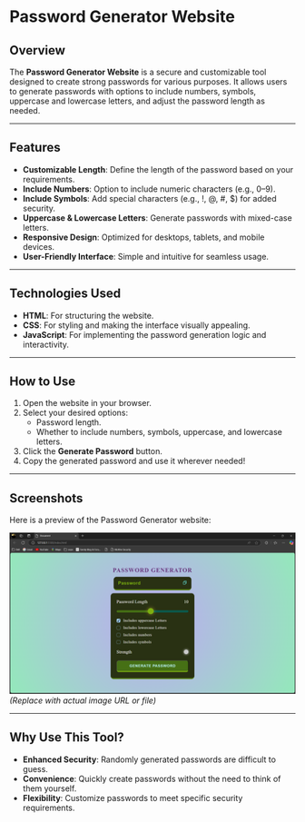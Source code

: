 # Password Generator Website

## Overview

The **Password Generator Website** is a secure and customizable tool designed to create strong passwords for various purposes. It allows users to generate passwords with options to include numbers, symbols, uppercase and lowercase letters, and adjust the password length as needed.

---

## Features

- **Customizable Length**: Define the length of the password based on your requirements.
- **Include Numbers**: Option to include numeric characters (e.g., 0–9).
- **Include Symbols**: Add special characters (e.g., !, @, #, $) for added security.
- **Uppercase & Lowercase Letters**: Generate passwords with mixed-case letters.
- **Responsive Design**: Optimized for desktops, tablets, and mobile devices.
- **User-Friendly Interface**: Simple and intuitive for seamless usage.

---

## Technologies Used

- **HTML**: For structuring the website.
- **CSS**: For styling and making the interface visually appealing.
- **JavaScript**: For implementing the password generation logic and interactivity.

---

## How to Use

1. Open the website in your browser.
2. Select your desired options:
   - Password length.
   - Whether to include numbers, symbols, uppercase, and lowercase letters.
3. Click the **Generate Password** button.
4. Copy the generated password and use it wherever needed!

---

## Screenshots

Here is a preview of the Password Generator website:

![Password Generator Website](./Screenshot%202025-01-28%20103227.png) *(Replace with actual image URL or file)*

---

## Why Use This Tool?

- **Enhanced Security**: Randomly generated passwords are difficult to guess.
- **Convenience**: Quickly create passwords without the need to think of them yourself.
- **Flexibility**: Customize passwords to meet specific security requirements.
